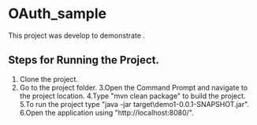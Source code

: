 # OAuth_sample
This project was develop to demonstrate .

## Steps for Running the Project.
  1. Clone the project.
  2. Go to the project folder.
  3.Open the Command Prompt and navigate to the project location.
  4.Type "mvn clean package" to build the project.
  5.To run the project type "java -jar target\demo1-0.0.1-SNAPSHOT.jar".
  6.Open the application using "http://localhost:8080/".
